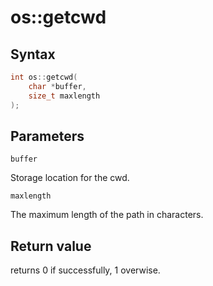 <h1>os::getcwd</h1>
<h2>Syntax</h2>

```C++
int os::getcwd(
    char *buffer,
    size_t maxlength
);
```

<h2>Parameters</h2>

`buffer`

Storage location for the cwd.

`maxlength`

The maximum length of the path in characters.

<h2>Return value</h2>

returns 0 if successfully, 1 overwise.
